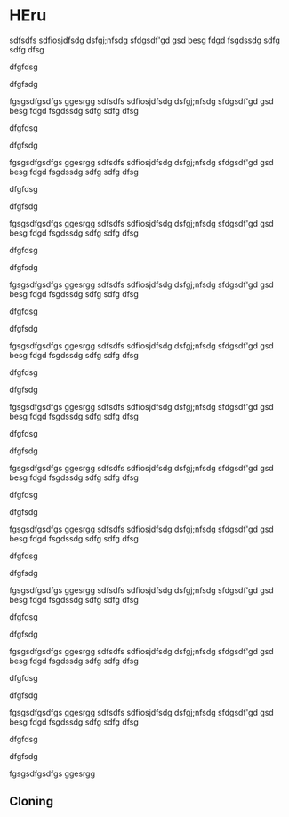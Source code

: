 # HEru
sdfsdfs
sdfiosjdfsdg
dsfgj;nfsdg
sfdgsdf'gd
gsd besg
fdgd
fsgdssdg
sdfg
sdfg
dfsg

dfgfdsg



dfgfsdg


fgsgsdfgsdfgs
ggesrgg
sdfsdfs
sdfiosjdfsdg
dsfgj;nfsdg
sfdgsdf'gd
gsd besg
fdgd
fsgdssdg
sdfg
sdfg
dfsg

dfgfdsg



dfgfsdg


fgsgsdfgsdfgs
ggesrgg
sdfsdfs
sdfiosjdfsdg
dsfgj;nfsdg
sfdgsdf'gd
gsd besg
fdgd
fsgdssdg
sdfg
sdfg
dfsg

dfgfdsg



dfgfsdg


fgsgsdfgsdfgs
ggesrgg
sdfsdfs
sdfiosjdfsdg
dsfgj;nfsdg
sfdgsdf'gd
gsd besg
fdgd
fsgdssdg
sdfg
sdfg
dfsg

dfgfdsg



dfgfsdg


fgsgsdfgsdfgs
ggesrgg
sdfsdfs
sdfiosjdfsdg
dsfgj;nfsdg
sfdgsdf'gd
gsd besg
fdgd
fsgdssdg
sdfg
sdfg
dfsg

dfgfdsg



dfgfsdg


fgsgsdfgsdfgs
ggesrgg
sdfsdfs
sdfiosjdfsdg
dsfgj;nfsdg
sfdgsdf'gd
gsd besg
fdgd
fsgdssdg
sdfg
sdfg
dfsg

dfgfdsg



dfgfsdg


fgsgsdfgsdfgs
ggesrgg
sdfsdfs
sdfiosjdfsdg
dsfgj;nfsdg
sfdgsdf'gd
gsd besg
fdgd
fsgdssdg
sdfg
sdfg
dfsg

dfgfdsg



dfgfsdg


fgsgsdfgsdfgs
ggesrgg
sdfsdfs
sdfiosjdfsdg
dsfgj;nfsdg
sfdgsdf'gd
gsd besg
fdgd
fsgdssdg
sdfg
sdfg
dfsg

dfgfdsg



dfgfsdg


fgsgsdfgsdfgs
ggesrgg
sdfsdfs
sdfiosjdfsdg
dsfgj;nfsdg
sfdgsdf'gd
gsd besg
fdgd
fsgdssdg
sdfg
sdfg
dfsg

dfgfdsg



dfgfsdg


fgsgsdfgsdfgs
ggesrgg
sdfsdfs
sdfiosjdfsdg
dsfgj;nfsdg
sfdgsdf'gd
gsd besg
fdgd
fsgdssdg
sdfg
sdfg
dfsg

dfgfdsg



dfgfsdg


fgsgsdfgsdfgs
ggesrgg
sdfsdfs
sdfiosjdfsdg
dsfgj;nfsdg
sfdgsdf'gd
gsd besg
fdgd
fsgdssdg
sdfg
sdfg
dfsg

dfgfdsg



dfgfsdg


fgsgsdfgsdfgs
ggesrgg
sdfsdfs
sdfiosjdfsdg
dsfgj;nfsdg
sfdgsdf'gd
gsd besg
fdgd
fsgdssdg
sdfg
sdfg
dfsg

dfgfdsg



dfgfsdg


fgsgsdfgsdfgs
ggesrgg
## Cloning